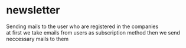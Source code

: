 # newsletter
Sending mails to the user who are registered in the companies
<br>
at first we take emails from users as subscription method then we send neccessary mails to them
